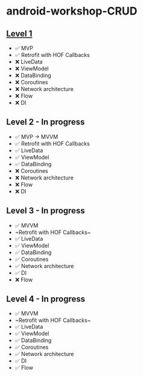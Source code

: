 # android-workshop-CRUD

## [Level 1](https://github.com/Wottrich/android-workshop-CRUD/tree/feature/level_1)
- ✅ MVP
- ✅ Retrofit with HOF Callbacks
- ❌ LiveData
- ❌ ViewModel
- ❌ DataBinding
- ❌ Coroutines 
- ❌ Network architecture
- ❌ Flow
- ❌ DI

## Level 2 - In progress
- ✅ MVP -> MVVM
- ✅ Retrofit with HOF Callbacks
- ✅ LiveData
- ✅ ViewModel
- ✅ DataBinding
- ❌ Coroutines 
- ❌ Network architecture
- ❌ Flow
- ❌ DI

## Level 3 - In progress
- ✅ MVVM
- ~Retrofit with HOF Callbacks~
- ✅ LiveData
- ✅ ViewModel
- ✅ DataBinding
- ✅ Coroutines 
- ✅ Network architecture
- ✅ DI
- ❌ Flow

## Level 4 - In progress
- ✅ MVVM
- ~Retrofit with HOF Callbacks~
- ✅ LiveData
- ✅ ViewModel
- ✅ DataBinding
- ✅ Coroutines 
- ✅ Network architecture
- ✅ DI
- ✅ Flow
